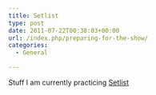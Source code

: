 ```yaml
---
title: Setlist
type: post
date: 2011-07-22T00:38:03+00:00
url: /index.php/preparing-for-the-show/
categories:
  - General

---
```

Stuff I am currently practicing <a href=http://www.jmainguy.com/setlist>Setlist</a>